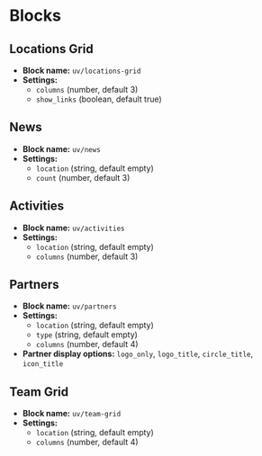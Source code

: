 # Blocks

## Locations Grid
- **Block name:** `uv/locations-grid`
- **Settings:**
  - `columns` (number, default 3)
  - `show_links` (boolean, default true)

## News
- **Block name:** `uv/news`
- **Settings:**
  - `location` (string, default empty)
  - `count` (number, default 3)

## Activities
- **Block name:** `uv/activities`
- **Settings:**
  - `location` (string, default empty)
  - `columns` (number, default 3)

## Partners
- **Block name:** `uv/partners`
- **Settings:**
  - `location` (string, default empty)
  - `type` (string, default empty)
  - `columns` (number, default 4)
- **Partner display options:** `logo_only`, `logo_title`, `circle_title`, `icon_title`

## Team Grid
- **Block name:** `uv/team-grid`
- **Settings:**
  - `location` (string, default empty)
  - `columns` (number, default 4)

